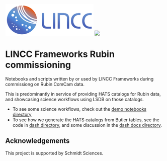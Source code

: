 <img src="https://github.com/astronomy-commons/lsdb/blob/main/docs/lincc-logo.png?raw=true" width="280" height="100"> 
<img src="https://gist.github.com/user-attachments/assets/f21c6a55-d1e9-47d7-8994-98c513048b6e">

# LINCC Frameworks Rubin commissioning 

Notebooks and scripts written by or used by LINCC Frameworks during 
commissiong on Rubin ComCam data.

This is predominantly in service of providing HATS catalogs for Rubin data,
and showcasing science workflows using LSDB on those catalogs.

* To see some science workflows, check out the [demo notebooks directory](./demo_notebooks/)
* To see how we generate the HATS catalogs from Butler tables, see the code in [dash directory](./dash), and some discussion in the [dash docs directory](./dash_doc/).

## Acknowledgements

This project is supported by Schmidt Sciences.
